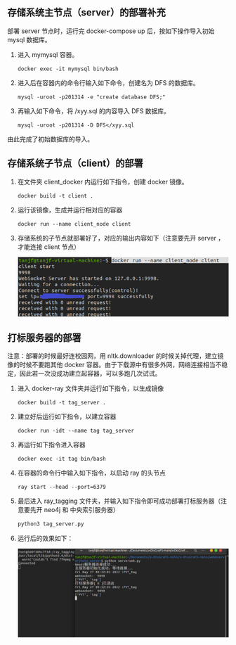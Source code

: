 ## 存储系统主节点（server）的部署补充

部署 server 节点时，运行完 docker-compose up 后，按如下操作导入初始 mysql 数据库。

1. 进入 mymysql 容器。

   ```shell
   docker exec -it mymysql bin/bash
   ```

2. 进入后在容器内的命令行输入如下命令，创建名为 DFS 的数据库。

   ```mysql
   mysql -uroot -p201314 -e "create database DFS;"
   ```

3. 再输入如下命令，将 /xyy.sql 的内容导入 DFS 数据库。

   ```mysql
   mysql -uroot -p201314 -D DFS</xyy.sql
   ```

由此完成了初始数据库的导入。



## 存储系统子节点（client）的部署

1. 在文件夹 client_docker 内运行如下指令，创建 docker 镜像。

   ```shell
   docker build -t client .
   ```

2. 运行该镜像，生成并运行相对应的容器

   ```shell
   docker run --name client_node client 
   ```

3. 存储系统的子节点就部署好了，对应的输出内容如下（注意要先开 server ，才能连接 client 节点）

   <img src="img/client.png" style="zoom: 80%;" />



## 打标服务器的部署

注意：部署的时候最好连校园网，用 nltk.downloader 的时候关掉代理，建立镜像的时候不要跑其他 docker 容器。由于下载源中有很多外网，网络连接相当不稳定，因此若一次没成功建立起容器，可以多跑几次试试。

1. 进入 docker-ray 文件夹并运行如下指令，以生成镜像

   ```shell
   docker build -t tag_server .
   ```

2. 建立好后运行如下指令，以建立容器

   ```shell
   docker run -idt --name tag tag_server
   ```

3. 再运行如下指令进入容器

   ```shell
   docker exec -it tag bin/bash
   ```

4. 在容器的命令行中输入如下指令，以启动 ray 的头节点

   ```shell
   ray start --head --port=6379
   ```

5. 最后进入 ray_tagging 文件夹，并输入如下指令即可成功部署打标服务器（注意要先开 neo4j 和 中央索引服务器）

   ```python
   python3 tag_server.py
   ```

6. 运行后的效果如下：

   <img src="img/tag_server.png" style="zoom:80%;" />

   

 
